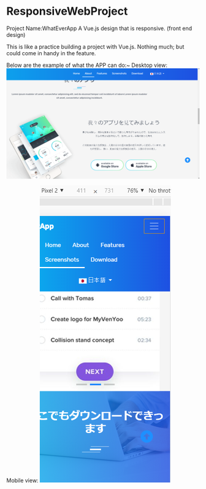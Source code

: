 # ResponsiveWebProject

Project Name:WhatEverApp
A Vue.js design that is responsive. (front end design)

This is like a practice building a project with Vue.js. Nothing much; but could come in handy in the feature.

Below are the example of what the APP can do:~
Desktop view:
![alt text](https://github.com/KaitoXion/ResponsiveWebProject/blob/master/desktopsResponsiveScrollViewEg.PNG)</br>

Mobile view:
![alt text](https://github.com/KaitoXion/ResponsiveWebProject/blob/master/mobileResponsiveScrollViewEg.PNG)


